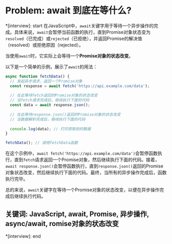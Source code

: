 # Problem: await 到底在等什么?

*[interview]: start
在JavaScript中，`await`关键字用于等待一个异步操作的完成。具体来说，`await`会暂停当前函数的执行，直到Promise对象状态变为`resolved`（已完成）或`rejected`（已拒绝），并返回Promise的解决值（resolved）或拒绝原因（rejected）。

当使用`await`时，它实际上会等待一个**Promise对象的状态改变**。

以下是一个简单的示例，展示了`await`的用法：

```javascript
async function fetchData() {
  // 发起异步请求，返回一个Promise对象
  const response = await fetch('https://api.example.com/data');
  
  // 在此等待fetch返回的Promise对象的状态改变
  // 当fetch请求完成后，继续执行下面的代码
  const data = await response.json();
  
  // 在此等待response.json()返回的Promise对象的状态改变
  // 当数据解析完成后，继续执行下面的代码
  
  console.log(data); // 打印获取到的数据
}

fetchData(); // 调用fetchData函数
```

在这个示例中，`await fetch('https://api.example.com/data')`会暂停函数执行，直到`fetch`请求返回一个Promise对象，然后继续执行下面的代码。接着，`await response.json()`会暂停函数执行，直到`response.json()`返回的Promise对象状态改变，然后继续执行下面的代码。最终，当所有的异步操作完成后，函数执行完毕。

总的来说，`await`关键字在等待一个Promise对象的状态改变，以便在异步操作完成后继续执行代码。

## 关键词: JavaScript, await, Promise, 异步操作, async/await, romise对象的状态改变
*[interview]: end
